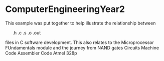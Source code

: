 # ComputerEngineeringYear2
This example was put together to help illustrate the relationship between 
<ul>
.h
.c
.s
.o
.out 
</ul>

files in C software development.
This also relates to the Microprocessor FUndamentals module and the journey from
NAND gates
Circuits
Machine Code
Assembler Code
Atmel 328p
